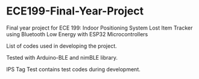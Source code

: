 # ECE199-Final-Year-Project
Final year project for ECE 199: Indoor Positioning System Lost Item Tracker using Bluetooth Low Energy with ESP32 Microcontrollers

List of codes used in developing the project.

Tested with Arduino-BLE and nimBLE library.

IPS Tag Test contains test codes during development.
